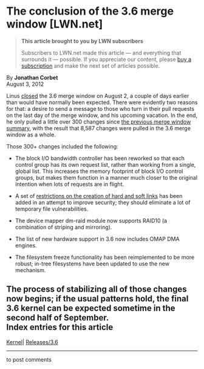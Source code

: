 # The conclusion of the 3.6 merge window [LWN.net]

> **This article brought to you by LWN subscribers**
> 
> Subscribers to LWN.net made this article — and everything that surrounds it — possible. If you appreciate our content, please [buy a subscription](/Promo/nst-nag3/subscribe) and make the next set of articles possible. 

By **Jonathan Corbet**  
August 3, 2012 

Linus [closed](/Articles/509556/) the 3.6 merge window on August 2, a couple of days earlier than would have normally been expected. There were evidently two reasons for that: a desire to send a message to those who turn in their pull requests on the last day of the merge window, and his upcoming vacation. In the end, he only pulled a little over 300 changes since [the previous merge window summary](/Articles/508790/), with the result that 8,587 changes were pulled in the 3.6 merge window as a whole. 

Those 300+ changes included the following: 

  * The block I/O bandwidth controller has been reworked so that each control group has its own request list, rather than working from a single, global list. This increases the memory footprint of block I/O control groups, but makes them function in a manner much closer to the original intention when lots of requests are in flight. 

  * A set of [restrictions on the creation of hard and soft links](/Articles/503660/) has been added in an attempt to improve security; they should eliminate a lot of temporary file vulnerabilities. 

  * The device mapper dm-raid module now supports RAID10 (a combination of striping and mirroring). 

  * The list of new hardware support in 3.6 now includes OMAP DMA engines. 

  * The filesystem freeze functionality has been reimplemented to be more robust; in-tree filesystems have been updated to use the new mechanism. 




The process of stabilizing all of those changes now begins; if the usual patterns hold, the final 3.6 kernel can be expected sometime in the second half of September.  
Index entries for this article  
---  
[Kernel](/Kernel/Index)| [Releases/3.6](/Kernel/Index#Releases-3.6)  
  


* * *

to post comments 
